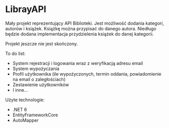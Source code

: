 # LibrayAPI
Mały projekt reprezentujący API Biblioteki. Jest możliwość dodania kategori, autorów i książek. Książkę można przypisać do danego autora. 
Niedługo będzie dodana implementacja przydzielenia książek do danej kategorii.

Projekt jeszcze nie jest skończony.

To do list:
- System rejestracji i logowania wraz z weryfikacją adresu email
- System wypożyczania
- Profil użytkownika (ile wypożyczonych, termin oddania, powiadomienie na email o zaległościach)
- Zestawienie użytkowników
- I inne...


Użyte technologie:
- .NET 6
- EntityFrameworkCore
- AutoMapper

